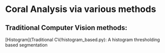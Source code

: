 # Coral Analysis via various methods
## Traditional Computer Vision methods:
[Histogram](Traditional CV/histogram_based.py): A histogram thresholding based segmentation
